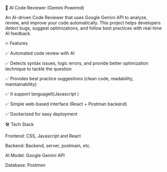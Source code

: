 🤖 AI Code Reviewer (Gemini Powered)

An AI-driven Code Reviewer that uses Google Gemini API to analyze, review, and improve your code automatically.
This project helps developers detect bugs, suggest optimizations, and follow best practices with real-time AI feedback.

🔥 Features

✅ Automated code review with AI

✅ Detects syntax issues, logic errors, and provide better optimization technique to tackle the question

✅ Provides best practice suggestions (clean code, readability, maintainability)

✅ It support languageIt(Javascript )

✅ Simple web-based interface (React + Postman backend)

✅ Dockerized for easy deployment

🛠️ Tech Stack

Frontend: CSS, Javascript and React

Backend:  Backend, server, postmain, etc.

AI Model: Google Gemini API

Database: Postmen
